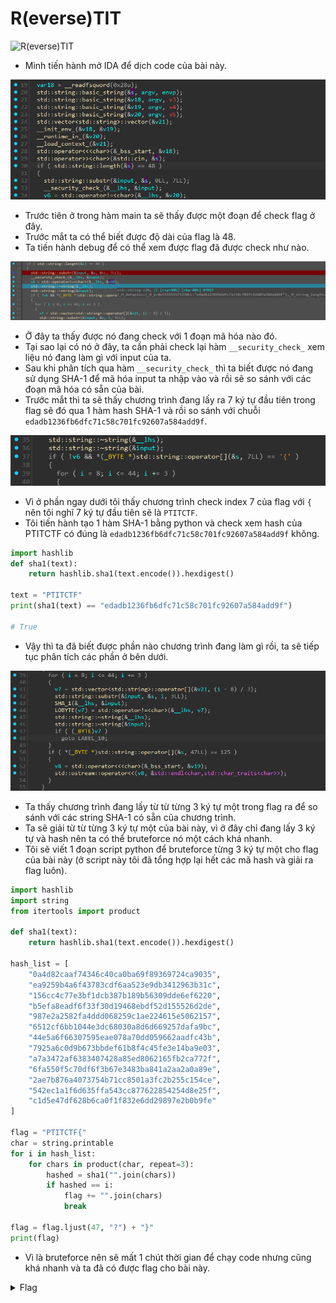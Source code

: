 # R(everse)TIT

![R(everse)TIT](https://github.com/user-attachments/assets/b898cf3b-08b9-4924-91ed-9f329cfbb044)

- Mình tiến hành mở IDA để dịch code của bài này.

![img1](./images/img1.png)
- Trước tiên ở trong hàm main ta sẽ thấy được một đoạn để check flag ở đây.
- Trước mắt ta có thể biết được độ dài của flag là 48.
- Ta tiến hành debug để có thể xem được flag đã được check như nào.

![img2](./images/img2.png)
- Ở đây ta thấy được nó đang check với 1 đoạn mã hóa nào đó.
- Tại sao lại có nó ở đây, ta cần phải check lại hàm `__security_check_` xem liệu nó đang làm gì với input của ta.
- Sau khi phân tích qua hàm `__security_check_` thì ta biết được nó đang sử dụng SHA-1 để mã hóa input ta nhập vào và rồi sẽ so sánh với các đoạn mã hóa có sẵn của bài.
- Trước mắt thì ta sẽ thấy chương trình đang lấy ra 7 ký tự đầu tiên trong flag sẽ đó qua 1 hàm hash SHA-1 và rồi so sánh với chuỗi `edadb1236fb6dfc71c58c701fc92607a584add9f`.

![img3](./images/img3.png)
- Vì ở phần ngay dưới tôi thấy chương trình check index 7 của flag với `{` nên tôi nghĩ 7 ký tự đầu tiên sẽ là `PTITCTF`.
- Tôi tiến hành tạo 1 hàm SHA-1 bằng python và check xem hash của PTITCTF có đúng là `edadb1236fb6dfc71c58c701fc92607a584add9f` không.

``` python
import hashlib
def sha1(text):
    return hashlib.sha1(text.encode()).hexdigest()

text = "PTITCTF"
print(sha1(text) == "edadb1236fb6dfc71c58c701fc92607a584add9f")

# True
```
- Vậy thì ta đã biết được phần nào chương trình đang làm gì rồi, ta sẽ tiếp tục phân tích các phần ở bên dưới.

![img4](./images/img4.png)
- Ta thấy chương trình đang lấy từ từ từng 3 ký tự một trong flag ra để so sánh với các string SHA-1 có sẵn của chương trình.
- Ta sẽ giải từ từ từng 3 ký tự một của bài này, vì ở đây chỉ đang lấy 3 ký tự và hash nên ta có thể bruteforce nó một cách khá nhanh.
- Tôi sẽ viết 1 đoạn script python để bruteforce từng 3 ký tự một cho flag của bài này (ở script này tôi đã tổng hợp lại hết các mã hash và giải ra flag luôn).

``` python
import hashlib
import string
from itertools import product

def sha1(text):
    return hashlib.sha1(text.encode()).hexdigest()

hash_list = [
    "0a4d82caaf74346c40ca0ba69f89369724ca9035",
    "ea9259b4a6f43783cdf6aa523e9db3412963b31c",
    "156cc4c77e3bf1dcb387b189b56309dde6ef6220",
    "b5efa8eadf6f33f30d19468ebdf52d155526d2de",
    "987e2a2582fa4ddd068259c1ae224615e5062157",
    "6512cf6bb1044e3dc68030a8d6d669257dafa9bc",
    "44e5a6f66307595eae078a70dd059662aadfc43b",
    "7925a6c0d9b673bbdef61b8f4c45fe3e14ba9e03",
    "a7a3472af6383407428a85ed8062165fb2ca772f",
    "6fa550f5c70df6f3b67e3483ba841a2aa2a0a89e",
    "2ae7b876a4073754b71cc8501a3fc2b255c154ce",
    "542ec1a1f6d635ffa543cc877622854254d8e25f",
    "c1d5e47df628b6ca0f1f832e6dd29897e2b0b9fe"
]

flag = "PTITCTF{"
char = string.printable
for i in hash_list:
    for chars in product(char, repeat=3):
        hashed = sha1("".join(chars))
        if hashed == i:
            flag += "".join(chars)
            break

flag = flag.ljust(47, "?") + "}"
print(flag)
```
- Vì là bruteforce nên sẽ mất 1 chút thời gian để chạy code nhưng cũng khá nhanh và ta đã có được flag cho bài này.

<details>
<summary style="cursor: pointer">Flag</summary>

```
PTITCTF{7h47_15_7h3_W4Y_W3_50lv3_7h15_ch4ll3n93}
```
</details>
